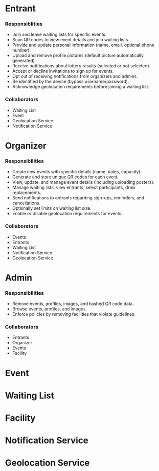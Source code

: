 # Entrant
### Responsiblities
- Join and leave waiting lists for specific events.
- Scan QR codes to view event details and join waiting lists.
- Provide and update personal information (name, email, optional phone number).
- Upload and remove profile pictures (default picture automatically generated)
- Receive notifications about lottery results (selected or not selected)
- Accept or decline invitations to sign up for events.
- Opt out of receiving notifications from organizers and admins.
- Be identified by the device (bypass username/password).
- Acknowledge geolocation requirements before joining a waiting list.
### Collaborators
- Waiting List
- Event
- Geolocation Service
- Notification Service

# Organizer
### Responsibilities
- Create new events with specific details (name, dates, capacity).
- Generate and store unique QR codes for each event.
- View, update, and manage event details (including uploading posters).
- Manage waiting lists: view entrants, select participants, draw replacements.
- Send notifications to entrants regarding sign-ups, reminders, and cancellations.
- Optionally set limits on waiting list size.
- Enable or disable geolocation requirements for events.

### Collaborators
- Events
- Entrants
- Waiting List
- Notification Service
- Geolocation Service

# Admin
### Responsibilities
- Remove events, profiles, images, and hashed QR code data.
- Browse events, profiles, and images.
- Enforce policies by removing facilities that violate guidelines.

### Collaborators
- Entrants
- Organizer
- Events
- Facility

# Event
# Waiting List
# Facility
# Notification Service
# Geolocation Service
